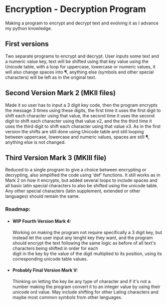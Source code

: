 # Encryption - Decryption Program

Making a program to encrypt and decrypt text and evolving it as I advance my python knowledge.

## First versions

Two separate programs to encrypt and decrypt. User inputs some text and a numeric value key, text will be shifted using that key value using the Unicode table, with a loop for uppercase, lowercase or numeric values, it will also change spaces into ¶, anything else (symbols and other special characters) will be left as in the original text.

## Second Version Mark 2 (MKII files)

Made it so user has to input a 3 digit key code, then the program encrypts the message 3 times using these digits, the first time it uses the first digit to shift each character using that value, the second time it uses the second digit to shift each character using that value x2, and the the third time it uses the third digit to shift each character using that value x3. As in the first version the shifts are still done using Unicode table and still looping between uppercase, lowercase and numeric values, spaces are still ¶, anything else is not changed.

## Third Version Mark 3 (MKIII file)

Reduced to a single program to give a choice between encrypting or decrypting, also simplified the code using 'def' functions. It still works as in Mark 2 on how it encrypts, but added several loops to include spaces and all basic latin special characters to also be shifted using the unicode table. Any other special characters (latin supplement, extended or other languages) should remain the same.

### Roadmap:
- #### WIP Fourth Version Mark 4:
  Working on making the program not require specifically a 3 digit key, but instead let the user input any lenght key they want, and the program should encrypt the text following the same logic as before of all text's characters being shifted in order for each   
  digit in the key by the value of the digit multiplied to its position, using its corresponding unicode table values.

- #### Probably Final Version Mark V:
  Thinking on letting the key be any type of character and if it's not a number making the program convert it to an integer value by using their unicode ord value. May include shifting for other Lating characters and maybe most common symbols from other languages.

